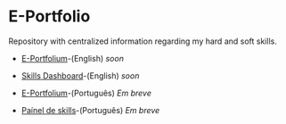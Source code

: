 # E-Portfolio
Repository with centralized information regarding my hard and soft skills.

* [E-Portfolium]()-(English) *soon*

* [Skills Dashboard]()-(English) *soon*

* [E-Portfolium]()-(Português) *Em breve*

* [Paínel de skills]()-(Português) *Em breve*


